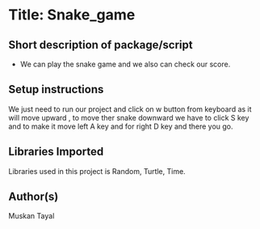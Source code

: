 # Title: Snake_game

## Short description of package/script

- We can play the snake game and we also can check our score.

## Setup instructions

We just need to run our project and click on w button from keyboard as it will move upward , to move ther snake downward we have to click  S key and to make it move left A key and for right D key and there you go.

## Libraries Imported

Libraries used in this project is Random, Turtle, Time.



## Author(s) 

Muskan Tayal

